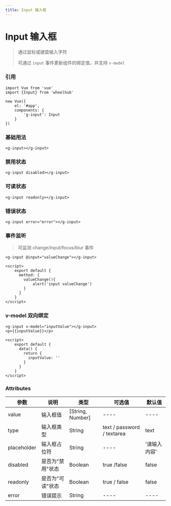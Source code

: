 ```yaml
---
title: Input 输入框
---
```


# Input 输入框

> 通过鼠标或键盘输入字符
>
> 可通过 `input` 事件更新组件的绑定值，并支持 `v-model`

### 引用

```
import Vue from 'vue'
import {Input} from 'wheelhub'

new Vue({
    el: '#app',
    components: {
        'g-input': Input
    }
})
```

### 基础用法

<p></p>
<g-input-normal></g-input-normal>
<p></p>

```
<g-input></g-input>
```

### 禁用状态

<p></p>
<g-input-normal disabled placeholder="禁用状态"></g-input-normal>
<p></p>

```
<g-input disabled></g-input>
```

### 可读状态

<p></p>
<g-input-readonly readonly></g-input-readonly>
<p></p>

```
<g-input readonly></g-input>
```

### 错误状态

<p></p>
<g-input-error readonly></g-input-error>
<p></p>

```
<g-input error="error"></g-input>
```

### 事件监听

> 可监测 change/input/focus/blur 事件

<p></p>
<g-input-event></g-input-event>
<p></p>

```
<g-input @input="valueChange"></g-input>

<script>
    export default {
      method: {
        valueChange(){
            alert('input valueChange')
        }
      }
    }
</script>
```

### v-model 双向绑定

<p></p>
<g-input-model></g-input-model>
<p></p>

```
<g-input v-model="inputValue"></g-input>
<p>{{inputValue}}</p>

<script>
    export default {
      data() {
        return {
          inputValue: ''
        }
      }
    }
</script>
```

### Attributes

| 参数 | 说明 | 类型 | 可选值 | 默认值 |
| ---- | ---- | ---- | ---- | ---- | 
| value | 输入框值 | [String, Number] | ---- | ---- | 
| type | 输入框类型 | String | text / password / textarea | text |
| placeholder | 输入框占位符 | String | ---- | '请输入内容' | 
| disabled | 是否为"禁用"状态 | Boolean | true /false | false | 
| readonly | 是否为"可读"状态 | Boolean | true / false | false |
| error | 错误提示 | String | ---- | ---- |